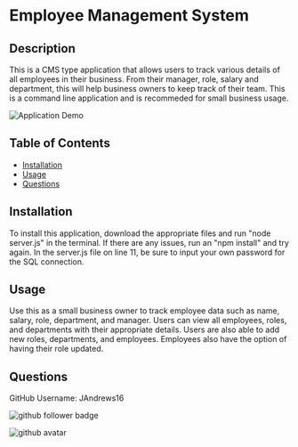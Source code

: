 # Employee Management System

## Description
This is a CMS type application that allows users to track various details of all employees in their business. From their manager, role, salary and department, this will help business owners to keep track of their team. This is a command line application and is recommeded for small business usage.

![Application Demo](./assets/demo.gif)

## Table of Contents
- [Installation](#Installation)
- [Usage](#Usage)
- [Questions](#Questions)

## Installation
To install this application, download the appropriate files and run "node server.js" in the terminal. If there are any issues, run an "npm install" and try again. In the server.js file on line 11, be sure to input your own password for the SQL connection.

## Usage
Use this as a small business owner to track employee data such as name, salary, role, department, and manager. Users can view all employees, roles, and departments with their appropriate details. Users are also able to add new roles, departments, and employees. Employees also have the option of having their role updated. 

## Questions
GitHub Username: JAndrews16


![github follower badge](https://img.shields.io/github/followers/JAndrews16?color=blue&style=social)

![github avatar](https://avatars3.githubusercontent.com/u/64562140?v=4)
